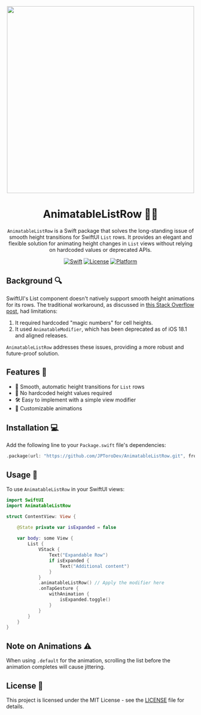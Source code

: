 <div align="center">
  <img src="https://github.com/user-attachments/assets/f4ddcdf3-7657-4b7a-8cbd-d0186513778e" height="500">
</div>

<div align="center">

# AnimatableListRow 📱✨

`AnimatableListRow` is a Swift package that solves the long-standing issue of smooth height transitions for SwiftUI `List` rows. It provides an elegant and flexible solution for animating height changes in `List` views without relying on hardcoded values or deprecated APIs.

[![Swift](https://img.shields.io/badge/Swift-6.0-orange.svg)](https://swift.org)
[![License](https://img.shields.io/badge/License-MIT-yellow.svg)](https://opensource.org/licenses/MIT)
[![Platform](https://img.shields.io/badge/platform-iOS%2018%2B%20%7C%20macOS%2015%2B-lightgrey.svg)](https://developer.apple.com/)

</div>

## Background 🔍

SwiftUI's List component doesn't natively support smooth height animations for its rows. The traditional workaround, as discussed in [this Stack Overflow post](https://stackoverflow.com/questions/57854449/swiftui-animations-triggered-inside-a-view-thats-in-a-list-doesnt-animate-th/60873883#60873883), had limitations:

1. It required hardcoded "magic numbers" for cell heights.
2. It used `AnimatableModifier`, which has been deprecated as of iOS 18.1 and aligned releases.

`AnimatableListRow` addresses these issues, providing a more robust and future-proof solution.

## Features 🌟

- 🔄 Smooth, automatic height transitions for `List` rows
- 📏 No hardcoded height values required
- 🛠️ Easy to implement with a simple view modifier
- 🎨 Customizable animations

## Installation 💻

Add the following line to your `Package.swift` file's dependencies:

```swift
.package(url: "https://github.com/JPToroDev/AnimatableListRow.git", from: "1.0.0")
```

## Usage 🚀

To use `AnimatableListRow` in your SwiftUI views:

```swift
import SwiftUI
import AnimatableListRow

struct ContentView: View {

    @State private var isExpanded = false
    
    var body: some View {
        List {
            VStack {
                Text("Expandable Row")
                if isExpanded {
                    Text("Additional content")
                }
            }
            .animatableListRow() // Apply the modifier here
            .onTapGesture {
                withAnimation {
                    isExpanded.toggle()
                }
            }
        }
    }
}
```
## Note on Animations ⚠️

When using `.default` for the animation, scrolling the list before the animation completes will cause jittering.

## License 📄

This project is licensed under the MIT License - see the [LICENSE](LICENSE) file for details.
